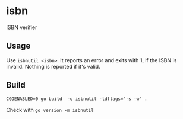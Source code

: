 # isbn
ISBN verifier

## Usage

Use `isbnutil <isbn>`. It reports an error and exits with 1, if the ISBN is invalid. Nothing is reported if it's valid.
## Build
```shell
CGOENABLED=0 go build  -o isbnutil -ldflags="-s -w" .
```

Check with `go version -m isbnutil`

